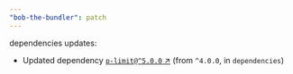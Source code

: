```yaml
---
"bob-the-bundler": patch
---
```

dependencies updates:
  - Updated dependency [`p-limit@^5.0.0` ↗︎](https://www.npmjs.com/package/p-limit/v/5.0.0) (from `^4.0.0`, in `dependencies`)
